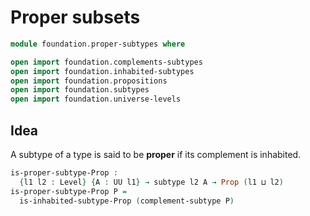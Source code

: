 #  Proper subsets

```agda
module foundation.proper-subtypes where

open import foundation.complements-subtypes
open import foundation.inhabited-subtypes
open import foundation.propositions
open import foundation.subtypes
open import foundation.universe-levels
```

## Idea

A subtype of a type is said to be **proper** if its complement is inhabited.

```agda
is-proper-subtype-Prop :
  {l1 l2 : Level} {A : UU l1} → subtype l2 A → Prop (l1 ⊔ l2)
is-proper-subtype-Prop P =
  is-inhabited-subtype-Prop (complement-subtype P)
```
